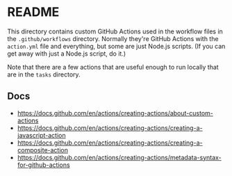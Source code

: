 # README

This directory contains custom GitHub Actions used in the workflow files in the `.github/workflows` directory.
Normally they're GitHub Actions with the `action.yml` file and everything, but some are just Node.js scripts. (If you can get away with just a Node.js script, do it.)

Note that there are a few actions that are useful enough to run locally that are in the `tasks` directory.

## Docs

- https://docs.github.com/en/actions/creating-actions/about-custom-actions
- https://docs.github.com/en/actions/creating-actions/creating-a-javascript-action
- https://docs.github.com/en/actions/creating-actions/creating-a-composite-action
- https://docs.github.com/en/actions/creating-actions/metadata-syntax-for-github-actions
